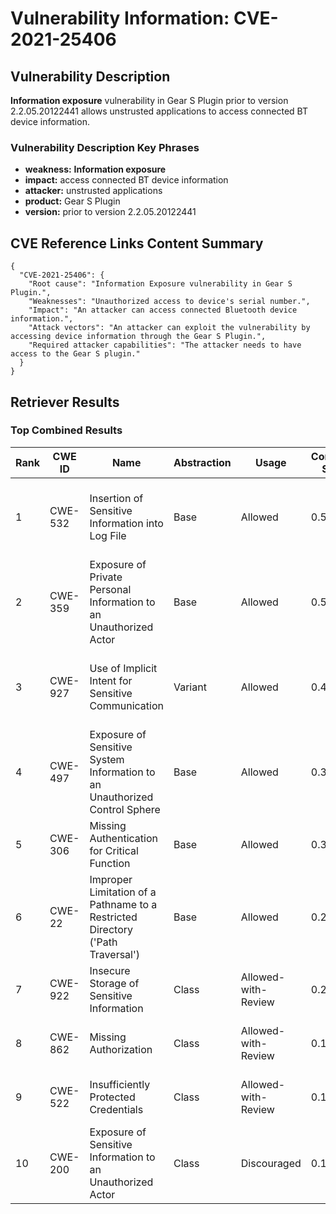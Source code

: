 # Vulnerability Information: CVE-2021-25406

## Vulnerability Description
**Information exposure** vulnerability in Gear S Plugin prior to version 2.2.05.20122441 allows unstrusted applications to access connected BT device information.

### Vulnerability Description Key Phrases
- **weakness:** **Information exposure**
- **impact:** access connected BT device information
- **attacker:** unstrusted applications
- **product:** Gear S Plugin
- **version:** prior to version 2.2.05.20122441

## CVE Reference Links Content Summary
```
{
  "CVE-2021-25406": {
    "Root cause": "Information Exposure vulnerability in Gear S Plugin.",
    "Weaknesses": "Unauthorized access to device's serial number.",
    "Impact": "An attacker can access connected Bluetooth device information.",
    "Attack vectors": "An attacker can exploit the vulnerability by accessing device information through the Gear S Plugin.",
    "Required attacker capabilities": "The attacker needs to have access to the Gear S plugin."
  }
}
```

## Retriever Results

### Top Combined Results

| Rank | CWE ID | Name | Abstraction | Usage | Combined Score | Retrievers | Individual Scores |
|------|--------|------|-------------|-------|---------------|------------|-------------------|
| 1 | CWE-532 | Insertion of Sensitive Information into Log File | Base | Allowed | 0.5473 | dense, sparse, graph | dense: 0.540, sparse: 0.102, graph: 0.612 |
| 2 | CWE-359 | Exposure of Private Personal Information to an Unauthorized Actor | Base | Allowed | 0.5388 | dense, sparse, graph | dense: 0.546, sparse: 0.080, graph: 0.615 |
| 3 | CWE-927 | Use of Implicit Intent for Sensitive Communication | Variant | Allowed | 0.4725 | dense, sparse, graph | dense: 0.542, sparse: 0.078, graph: 0.548 |
| 4 | CWE-497 | Exposure of Sensitive System Information to an Unauthorized Control Sphere | Base | Allowed | 0.3077 | dense, sparse | dense: 0.521, sparse: 0.082 |
| 5 | CWE-306 | Missing Authentication for Critical Function | Base | Allowed | 0.3042 | dense, sparse | dense: 0.524, sparse: 0.073 |
| 6 | CWE-22 | Improper Limitation of a Pathname to a Restricted Directory ('Path Traversal') | Base | Allowed | 0.2985 | sparse, graph | sparse: 0.070, graph: 0.722 |
| 7 | CWE-922 | Insecure Storage of Sensitive Information | Class | Allowed-with-Review | 0.2214 | dense, sparse | dense: 0.549, sparse: 0.178 |
| 8 | CWE-862 | Missing Authorization | Class | Allowed-with-Review | 0.1784 | dense, sparse | dense: 0.526, sparse: 0.070 |
| 9 | CWE-522 | Insufficiently Protected Credentials | Class | Allowed-with-Review | 0.1764 | dense, sparse | dense: 0.515, sparse: 0.074 |
| 10 | CWE-200 | Exposure of Sensitive Information to an Unauthorized Actor | Class | Discouraged | 0.1463 | dense, sparse | dense: 0.548, sparse: 0.092 |

